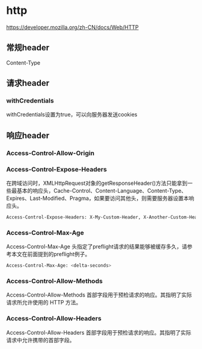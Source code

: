# http

https://developer.mozilla.org/zh-CN/docs/Web/HTTP

## 常规header

Content-Type


## 请求header

### withCredentials

withCredentials设置为true，可以向服务器发送cookies

## 响应header

### Access-Control-Allow-Origin

### Access-Control-Expose-Headers

在跨域访问时，XMLHttpRequest对象的getResponseHeader()方法只能拿到一些最基本的响应头，Cache-Control、Content-Language、Content-Type、Expires、Last-Modified、Pragma，如果要访问其他头，则需要服务器设置本响应头。

```sh
Access-Control-Expose-Headers: X-My-Custom-Header, X-Another-Custom-Header
```

### Access-Control-Max-Age

Access-Control-Max-Age 头指定了preflight请求的结果能够被缓存多久，请参考本文在前面提到的preflight例子。

```sh
Access-Control-Max-Age: <delta-seconds>
```

### Access-Control-Allow-Methods

Access-Control-Allow-Methods 首部字段用于预检请求的响应。其指明了实际请求所允许使用的 HTTP 方法。

### Access-Control-Allow-Headers

Access-Control-Allow-Headers 首部字段用于预检请求的响应。其指明了实际请求中允许携带的首部字段。



